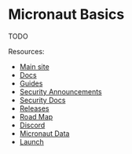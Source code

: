 # Micronaut Basics

TODO

Resources:
* [Main site](http://micronaut.io/)
* [Docs](https://micronaut.io/documentation.html)
* [Guides](https://guides.micronaut.io/index.html)
* [Security Announcements](https://micronaut.io/category/security-announcements/)
* [Security Docs](https://micronaut-projects.github.io/micronaut-security/latest/guide/)
* [Releases](https://github.com/orgs/micronaut-projects/projects?query=is%3Aopen)
* [Road Map](https://github.com/orgs/micronaut-projects/projects/69/views/1)
* [Discord](https://discord.com/invite/9xRFsHv98T)
* [Micronaut Data](https://micronaut-projects.github.io/micronaut-data/latest/guide/)
* [Launch](https://micronaut.io/launch)